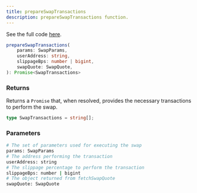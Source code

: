 ```yaml
---
title: prepareSwapTransactions
description: prepareSwapTransactions function.
---
```


See the full code [here](https://github.com/Folks-Finance/folks-router/blob/main/packages/folks-router-js-sdk/src/FolksRouterClient.ts#L69).

```ts
prepareSwapTransactions(
    params: SwapParams,
    userAddress: string,
    slippageBps: number | bigint,
    swapQuote: SwapQuote,
): Promise<SwapTransactions>
```

### Returns

Returns a `Promise` that, when resolved, provides the necessary transactions to perform the swap.

```ts
type SwapTransactions = string[];
```

### Parameters

```sh
# The set of parameters used for executing the swap
params: SwapParams
# The address performing the transaction
userAddress: string
# The slippage percentage to perform the transaction
slippageBps: number | bigint
# The object returned from fetchSwapQuote
swapQuote: SwapQuote
```
